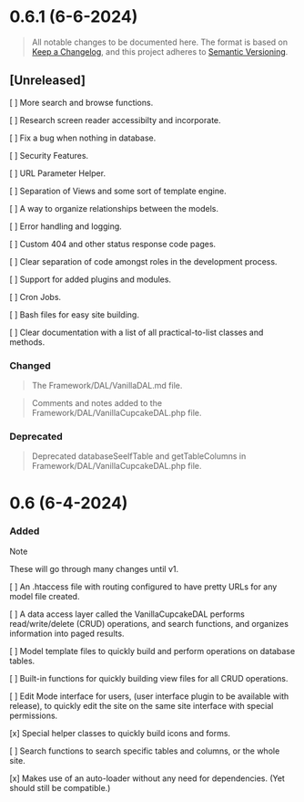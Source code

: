 # 0.6.1 (6-6-2024)

> All notable changes to be documented here.
> The format is based on [Keep a Changelog](https://keepachangelog.com/en/1.1.0/),
> and this project adheres to [Semantic Versioning](https://semver.org/spec/v2.0.0.html).

## [Unreleased]

 [ ] More search and browse functions.

 [ ] Research screen reader accessibilty and incorporate.

 [ ] Fix a bug when nothing in database.

 [ ] Security Features.

 [ ] URL Parameter Helper.

 [ ] Separation of Views and some sort of template engine.

 [ ] A way to organize relationships between the models.

 [ ] Error handling and logging.

 [ ] Custom 404 and other status response code pages.

 [ ] Clear separation of code amongst roles in the development process.

 [ ] Support for added plugins and modules.

 [ ] Cron Jobs.

 [ ] Bash files for easy site building.

 [ ] Clear documentation with a list of all practical-to-list classes and methods.

### Changed

> The Framework/DAL/VanillaDAL.md file.

> Comments and notes added to the Framework/DAL/VanillaCupcakeDAL.php file.

### Deprecated

> Deprecated databaseSeeIfTable and getTableColumns in Framework/DAL/VanillaCupcakeDAL.php file.

# 0.6 (6-4-2024)

### Added

> [!NOTE]
> These will go through many changes until v1.

 [ ] An .htaccess file with routing configured to have pretty URLs for any model file created.

 [ ] A data access layer called the VanillaCupcakeDAL performs read/write/delete (CRUD) operations, and search functions, and organizes information into paged results.

 [ ] Model template files to quickly build and perform operations on database tables.

 [ ] Built-in functions for quickly building view files for all CRUD operations.

 [ ] Edit Mode interface for users, (user interface plugin to be available with release), to quickly edit the site on the same site interface with special permissions.

 [x] Special helper classes to quickly build icons and forms.

 [ ] Search functions to search specific tables and columns, or the whole site.

 [x] Makes use of an auto-loader without any need for dependencies. (Yet should still be compatible.)